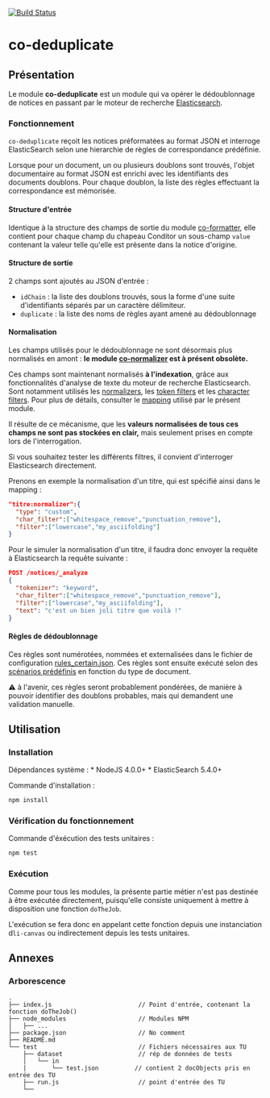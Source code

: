[![Build Status](https://travis-ci.org/conditor-project/co-deduplicate.svg?branch=master)](https://travis-ci.org/conditor-project/co-deduplicate)

co-deduplicate
===============

## Présentation ##

Le module **co-deduplicate** est un module qui va opérer le dédoublonnage de notices en passant par le moteur de recherche [Elasticsearch](https://www.elastic.co/fr/products/elasticsearch).


### Fonctionnement ###

`co-deduplicate` reçoit les notices préformatées au format JSON et interroge ElasticSearch selon une hierarchie de règles de correspondance prédéfinie. 

Lorsque pour un document, un ou plusieurs doublons sont trouvés, l'objet documentaire au format JSON est enrichi avec les identifiants des documents doublons. Pour chaque doublon, la liste des règles effectuant la correspondance est mémorisée.

#### Structure d'entrée

Identique à la structure des champs de sortie du module [co-formatter](https://github.com/conditor-project/co-formatter), elle contient pour chaque champ du chapeau Conditor un sous-champ `value` contenant la valeur telle qu'elle est présente dans la notice d'origine.

#### Structure de sortie

2 champs sont ajoutés au JSON d'entrée :

* `idChain` : la liste des doublons trouvés, sous la forme d'une suite d'identifiants séparés par un caractère délimiteur.
* `duplicate` : la liste des noms de règles ayant amené au dédoublonnage

#### Normalisation

Les champs utilisés pour le dédoublonnage ne sont désormais plus normalisés en amont :  **le module [co-normalizer](https://github.com/conditor-project/co-normalizer) est à présent obsolète.**

Ces champs sont maintenant normalisés **à l'indexation**, grâce aux fonctionnalités d'analyse de texte du moteur de recherche Elasticsearch. Sont notamment utilisés les [normalizers](https://www.elastic.co/guide/en/elasticsearch/reference/6.0/analysis-normalizers.html), les [token filters](https://www.elastic.co/guide/en/elasticsearch/reference/6.0/analysis-tokenfilters.html) et les [character filters](https://www.elastic.co/guide/en/elasticsearch/reference/6.0/analysis-charfilters.html). Pour plus de détails, consulter le [mapping](./mapping.json) utilisé par le présent module.

Il résulte de ce mécanisme, que les **valeurs normalisées de tous ces champs ne sont pas stockées en clair,** mais seulement prises en compte lors de l'interrogation.

Si vous souhaitez tester les différents filtres, il convient d'interroger Elasticsearch directement. 

Prenons en  exemple la normalisation d'un titre, qui est spécifié ainsi dans le mapping  :

```json
"titre:normalizer":{
  "type": "custom",
  "char_filter":["whitespace_remove","punctuation_remove"],
  "filter":["lowercase","my_asciifolding"]
}
```

Pour le simuler la normalisation d'un titre, il faudra donc envoyer la requête à Elasticsearch la requête suivante :

```json
POST /notices/_analyze
{
  "tokenizer": "keyword",
  "char_filter":["whitespace_remove","punctuation_remove"],
  "filter":["lowercase","my_asciifolding"],
  "text": "c'est un bien joli titre que voilà !"
}
```

#### Règles de dédoublonnage

Ces règles sont numérotées, nommées et externalisées dans le fichier de configuration [rules_certain.json](./rules_certain.json). Ces règles sont ensuite exécuté selon des [scénarios prédéfinis](./scenario.json) en fonction du type de document.

:warning: à l'avenir, ces règles seront probablement pondérées, de manière à pouvoir identifier des doublons probables, mais qui demandent une validation manuelle.

## Utilisation ##

### Installation ###

Dépendances système : 
    * NodeJS 4.0.0+
    * ElasticSearch 5.4.0+

Commande d'installation :
```bash 
npm install 
```

### Vérification du fonctionnement ###
Commande d'éxécution des tests unitaires :
```bash 
npm test
```

### Exécution ###

Comme pour tous les modules, la présente partie métier n'est pas destinée à être exécutée directement, puisqu'elle consiste uniquement à mettre à disposition une fonction `doTheJob`.

L'exécution se fera donc en appelant cette fonction depuis une instanciation d`li-canvas` ou indirectement depuis les tests unitaires.

## Annexes ##

### Arborescence ###

```
.
├── index.js                        // Point d'entrée, contenant la fonction doTheJob()
├── node_modules                    // Modules NPM
│   ├── ...
├── package.json                    // No comment
├── README.md
└── test                            // Fichiers nécessaires aux TU
    ├── dataset                     // rép de données de tests
    │   └── in
    |       └── test.json          // contient 2 docObjects pris en entrée des TU
    ├── run.js                      // point d'entrée des TU
    └──
```

